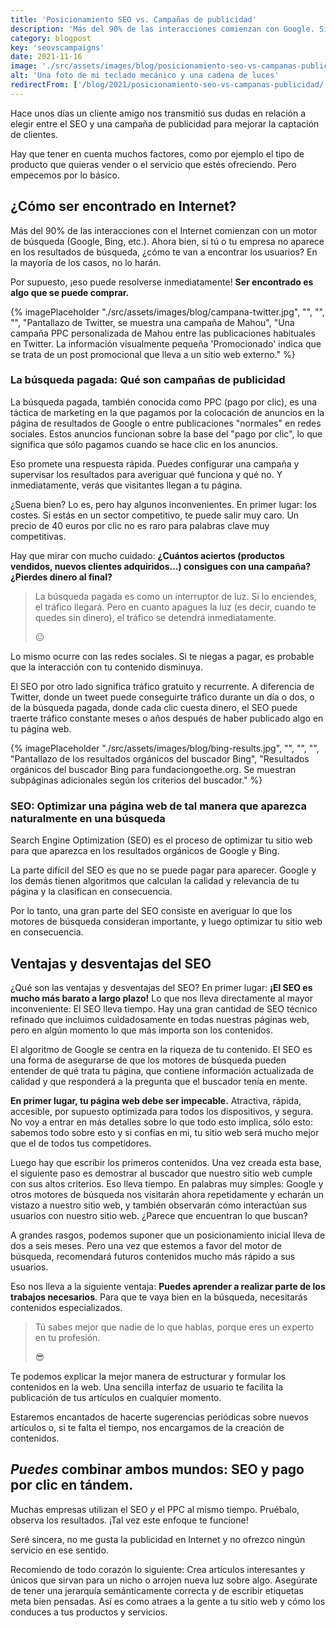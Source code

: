 ```yaml
---
title: 'Posicionamiento SEO vs. Campañas de publicidad'
description: 'Más del 90% de las interacciones comienzan con Google. Si tu empresa no aparece en los resultados de búsqueda, cómo te van a encontrar los usuarios?'
category: blogpost
key: 'seovscampaigns'
date: 2021-11-16
image: './src/assets/images/blog/posicionamiento-seo-vs-campanas-publicidad.jpg'
alt: 'Una foto de mi teclado mecánico y una cadena de luces'
redirectFrom: ['/blog/2021/posicionamiento-seo-vs-campanas-publicidad/']
---
```


Hace unos días un cliente amigo nos transmitió sus dudas en relación a elegir entre el SEO y una campaña de publicidad para mejorar la captación de clientes.

Hay que tener en cuenta muchos factores, como por ejemplo el tipo de producto que quieras vender o el servicio que estés ofreciendo. Pero empecemos por lo básico.

## ¿Cómo ser encontrado en Internet?

Más del 90% de las interacciones con el Internet comienzan con un motor de búsqueda (Google, Bing, etc.). Ahora bien, si tú o tu empresa no aparece en los resultados de búsqueda, ¿cómo te van a encontrar los usuarios? En la mayoría de los casos, no lo harán.

Por supuesto, ¡eso puede resolverse inmediatamente! **Ser encontrado es algo que se puede comprar.**

{% imagePlaceholder "./src/assets/images/blog/campana-twitter.jpg", "", "", "", "Pantallazo de Twitter, se muestra una campaña de Mahou", "Una campaña PPC personalizada de Mahou entre las publicaciones habituales en Twitter. La información visualmente pequeña 'Promocionado' indica que se trata de un post promocional que lleva a un sitio web externo." %}

### La búsqueda pagada: Qué son campañas de publicidad

La búsqueda pagada, también conocida como PPC (pago por clic), es una táctica de marketing en la que pagamos por la colocación de anuncios en la página de resultados de Google o entre publicaciones "normales" en redes sociales. Estos anuncios funcionan sobre la base del "pago por clic", lo que significa que sólo pagamos cuando se hace clic en los anuncios.

Eso promete una respuesta rápida. Puedes configurar una campaña y supervisar los resultados para averiguar qué funciona y qué no. Y inmediatamente, verás que visitantes llegan a tu página.

¿Suena bien? Lo es, pero hay algunos inconvenientes. En primer lugar: los costes. Si estás en un sector competitivo, te puede salir muy caro. Un precio de 40 euros por clic no es raro para palabras clave muy competitivas.

Hay que mirar con mucho cuidado:
**¿Cuántos aciertos (productos vendidos, nuevos clientes adquiridos...) consigues con una campaña? ¿Pierdes dinero al final?**

> La búsqueda pagada es como un interruptor de luz. Si lo enciendes, el tráfico llegará. Pero en cuanto apagues la luz (es decir, cuando te quedes sin dinero), el tráfico se detendrá inmediatamente.
>
> 😐

Lo mismo ocurre con las redes sociales. Si te niegas a pagar, es probable que la interacción con tu contenido disminuya.

El SEO por otro lado significa tráfico gratuito y recurrente. A diferencia de Twitter, donde un tweet puede conseguirte tráfico durante un día o dos, o de la búsqueda pagada, donde cada clic cuesta dinero, el SEO puede traerte tráfico constante meses o años después de haber publicado algo en tu página web.

{% imagePlaceholder "./src/assets/images/blog/bing-results.jpg", "", "", "", "Pantallazo de los resultados orgánicos del buscador Bing", "Resultados orgánicos del buscador Bing para fundaciongoethe.org. Se muestran subpáginas adicionales según los criterios del buscador." %}

### SEO: Optimizar una página web de tal manera que aparezca naturalmente en una búsqueda

Search Engine Optimization (SEO) es el proceso de optimizar tu sitio web para que aparezca en los resultados orgánicos de Google y Bing.

La parte difícil del SEO es que no se puede pagar para aparecer. Google y los demás tienen algoritmos que calculan la calidad y relevancia de tu página y la clasifican en consecuencia.

Por lo tanto, una gran parte del SEO consiste en averiguar lo que los motores de búsqueda consideran importante, y luego optimizar tu sitio web en consecuencia.

## Ventajas y desventajas del SEO

¿Qué son las ventajas y desventajas del SEO? En primer lugar: **¡El SEO es mucho más barato a largo plazo!** Lo que nos lleva directamente al mayor inconveniente: El SEO lleva tiempo. Hay una gran cantidad de SEO técnico refinado que incluimos cuidadosamente en todas nuestras páginas web, pero en algún momento lo que más importa son los contenidos.

El algoritmo de Google se centra en la riqueza de tu contenido. El SEO es una forma de asegurarse de que los motores de búsqueda pueden entender de qué trata tu página, que contiene información actualizada de calidad y que responderá a la pregunta que el buscador tenía en mente.

**En primer lugar, tu página web debe ser impecable.** Atractiva, rápida, accesible, por supuesto optimizada para todos los dispositivos, y segura. No voy a entrar en más detalles sobre lo que todo esto implica, sólo esto: sabemos todo sobre esto y si confías en mi, tu sitio web será mucho mejor que el de todos tus competidores.

Luego hay que escribir los primeros contenidos. Una vez creada esta base, el siguiente paso es demostrar al buscador que nuestro sitio web cumple con sus altos criterios. Eso lleva tiempo. En palabras muy simples: Google y otros motores de búsqueda nos visitarán ahora repetidamente y echarán un vistazo a nuestro sitio web, y también observarán cómo interactúan sus usuarios con nuestro sitio web. ¿Parece que encuentran lo que buscan?

A grandes rasgos, podemos suponer que un posicionamiento inicial lleva de dos a seis meses. Pero una vez que estemos a favor del motor de búsqueda, recomendará futuros contenidos mucho más rápido a sus usuarios.

Eso nos lleva a la siguiente ventaja: **Puedes aprender a realizar parte de los trabajos necesarios**.
Para que te vaya bien en la búsqueda, necesitarás contenidos especializados.

> Tú sabes mejor que nadie de lo que hablas, porque eres un experto en tu profesión.
>
> 😎

Te podemos explicar la mejor manera de estructurar y formular los contenidos en la web. Una sencilla interfaz de usuario te facilita la publicación de tus artículos en cualquier momento.

Estaremos encantados de hacerte sugerencias periódicas sobre nuevos artículos o, si te falta el tiempo, nos encargamos de la creación de contenidos.

## _Puedes_ combinar ambos mundos: SEO y pago por clic en tándem.

Muchas empresas utilizan el SEO _y_ el PPC al mismo tiempo. Pruébalo, observa los resultados. ¡Tal vez este enfoque te funcione!

Seré sincera, no me gusta la publicidad en Internet y no ofrezco ningún servicio en ese sentido.

Recomiendo de todo corazón lo siguiente: Crea artículos interesantes y únicos que sirvan para un nicho o arrojen nueva luz sobre algo. Asegúrate de tener una jerarquía semánticamente correcta y de escribir etiquetas meta bien pensadas. Así es como atraes a la gente a tu sitio web y cómo los conduces a tus productos y servicios.
